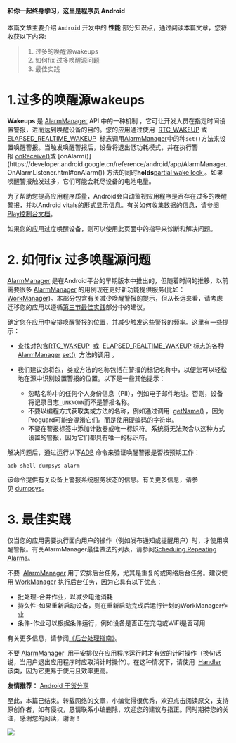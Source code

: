 #### 和你一起终身学习，这里是程序员 Android

本篇文章主要介绍 `Android` 开发中的 **性能** 部分知识点，通过阅读本篇文章，您将收获以下内容:
>1. 过多的唤醒源wakeups
>2. 如何fix 过多唤醒源问题
>3. 最佳实践

# 1.过多的唤醒源wakeups
 **Wakeups** 是 [AlarmManager](https://developer.android.google.cn/reference/android/app/AlarmManager.html) API 中的一种机制 ，它可让开发人员在指定时间设置警报，进而达到唤醒设备的目的。您的应用通过使用  [RTC_WAKEUP](https://developer.android.google.cn/reference/android/app/AlarmManager.html#RTC_WAKEUP) 或[ELAPSED_REALTIME_WAKEUP](https://developer.android.google.cn/reference/android/app/AlarmManager.html#ELAPSED_REALTIME_WAKEUP)  标志调用[AlarmManager](https://developer.android.google.cn/reference/android/app/AlarmManager.html)中的种`set()`方法来设置唤醒警报。当触发唤醒警报后，设备将退出低功耗模式，并在执行警报 [onReceive()](https://developer.android.google.cn/reference/android/content/BroadcastReceiver.html#onReceive(android.content.Context,%20android.content.Intent))或 [onAlarm()](https://developer.android.google.cn/reference/android/app/AlarmManager.OnAlarmListener.html#onAlarm()) 方法的同时**holds**[partial wake lock ](https://developer.android.google.cn/topic/performance/vitals/wakelock.html)。如果唤醒警报触发过多，它们可能会耗尽设备的电池电量。 

为了帮助您提高应用程序质量，Android会自动监视应用程序是否存在过多的唤醒警报，并以Android vitals的形式显示信息。有关如何收集数据的信息，请参阅[Play控制台文档](https://support.google.com/googleplay/android-developer/answer/7385505)。

如果您的应用过度唤醒设备，则可以使用此页面中的指导来诊断和解决问题。

# 2.  如何fix 过多唤醒源问题

[AlarmManager](https://developer.android.google.cn/reference/android/app/AlarmManager.html) 是在Android平台的早期版本中推出的，但随着时间的推移，以前需要很多 [AlarmManager](https://developer.android.google.cn/reference/android/app/AlarmManager.html) 的用例现在更好新功能提供服务(比如： [ WorkManager](https://developer.android.google.cn/topic/libraries/architecture/workmanager))。本部分包含有关减少唤醒警报的提示，但从长远来看，请考虑迁移您的应用以遵循[第三节最佳实践](https://developer.android.google.cn/topic/performance/vitals/wakeup#best_practices)部分中的建议。

确定您在应用中安排唤醒警报的位置，并减少触发这些警报的频率。这里有一些提示：

*   查找对包含[RTC_WAKEUP](https://developer.android.google.cn/reference/android/app/AlarmManager.html#RTC_WAKEUP)   或  [ELAPSED_REALTIME_WAKEUP](https://developer.android.google.cn/reference/android/app/AlarmManager.html#ELAPSED_REALTIME_WAKEUP) 标志的各种  [AlarmManager](https://developer.android.google.cn/reference/android/app/AlarmManager.html) [set()](https://developer.android.google.cn/reference/android/app/AlarmManager.html#set(int,%20long,%20java.lang.String,%20android.app.AlarmManager.OnAlarmListener,%20android.os.Handler))  方法的调用 。

*   我们建议您将包，类或方法的名称包括在警报的标记名称中，以便您可以轻松地在源中识别设置警报的位置。以下是一些其他提示：

    *   忽略名称中的任何个人身份信息（PII），例如电子邮件地址。否则，设备将记录日志`_UNKNOWN`而不是警报名称。
    *   不要以编程方式获取类或方法的名称，例如通过调用  [getName()](https://developer.android.google.cn/reference/java/lang/Class.html#getName()) ，因为Proguard可能会混淆它们。而是使用硬编码的字符串。
    *   不要在警报标签中添加计数器或唯一标识符。系统将无法聚合以这种方式设置的警报，因为它们都具有唯一的标识符。

解决问题后，通过运行以下[ADB](https://developer.android.google.cn/studio/command-line/adb.html) 命令来验证唤醒警报是否按预期工作：

```
adb shell dumpsys alarm
``` 

该命令提供有关设备上警报系统服务状态的信息。有关更多信息，请参见 [dumpsys](https://source.android.google.cn/devices/tech/debug/dumpsys)。

# 3. 最佳实践

仅当您的应用需要执行面向用户的操作（例如发布通知或提醒用户）时，才使用唤醒警报。有关AlarmManager最佳做法的列表，请参阅[Scheduing Repeating Alarms](https://developer.android.google.cn/training/scheduling/alarms.html#tradeoffs)。

不要  [AlarmManager](https://developer.android.google.cn/reference/android/app/AlarmManager.html)
用于安排后台任务，尤其是重复的或网络后台任务。建议使用 [WorkManager](https://developer.android.google.cn/topic/libraries/architecture/workmanager) 执行后台任务，因为它具有以下优点：

*   批处理-合并作业，以减少电池消耗
*   持久性-如果重新启动设备，则在重新启动完成后运行计划的WorkManager作业
*   条件-作业可以根据条件运行，例如设备是否正在充电或WiFi是否可用

有关更多信息，请参阅[《后台处理指南》](https://developer.android.google.cn/guide/background)。

不要 [AlarmManager](https://developer.android.google.cn/reference/android/app/AlarmManager.html)  用于安排仅在应用程序运行时才有效的计时操作（换句话说，当用户退出应用程序时应取消计时操作）。在这种情况下，请使用  [Handler](https://developer.android.google.cn/reference/android/os/Handler.html) 该类，因为它更易于使用且效率更高。




**友情推荐：**
[Android 干货分享 ](https://mp.weixin.qq.com/s/zOTO6z7bvHGhN0lhTMvR8w)

至此，本篇已结束。转载网络的文章，小编觉得很优秀，欢迎点击阅读原文，支持原创作者，如有侵权，恳请联系小编删除，欢迎您的建议与指正。同时期待您的关注，感谢您的阅读，谢谢！


![](https://upload-images.jianshu.io/upload_images/5851256-9398f7356f9c0525.png?imageMogr2/auto-orient/strip%7CimageView2/2/w/1240)
